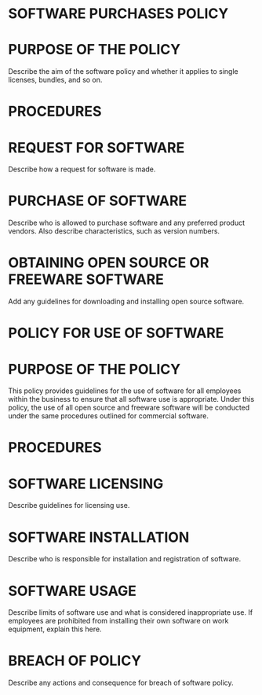 
# SOFTWARE PURCHASES POLICY

# PURPOSE OF THE POLICY

Describe the aim of the software policy and whether it applies to single licenses, bundles, and so on.

# PROCEDURES

# REQUEST FOR SOFTWARE

Describe how a request for software is made.

# PURCHASE OF SOFTWARE

Describe who is allowed to purchase software and any preferred product vendors. Also describe characteristics, such as version numbers.

# OBTAINING OPEN SOURCE OR FREEWARE SOFTWARE

Add any guidelines for downloading and installing open source software.

# POLICY FOR USE OF SOFTWARE

# PURPOSE OF THE POLICY

This policy provides guidelines for the use of software for all employees within the business to ensure that all software use is appropriate. Under this policy, the use of all open source and freeware software will be conducted under the same procedures outlined for commercial software.

# PROCEDURES

# SOFTWARE LICENSING

Describe guidelines for licensing use.

# SOFTWARE INSTALLATION

Describe who is responsible for installation and registration of software.

# SOFTWARE USAGE

Describe limits of software use and what is considered inappropriate use. If employees are prohibited from installing their own software on work equipment, explain this here.

# BREACH OF POLICY

Describe any actions and consequence for breach of software policy.
